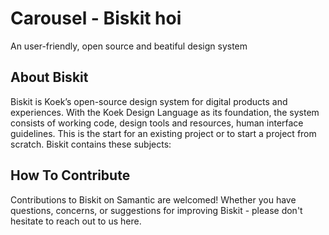 # Carousel - Biskit hoi
An user-friendly, open source and beatiful design system

## About Biskit
Biskit is Koek’s open-source design system for digital products and experiences. With the Koek Design Language as its foundation, the system consists of working code, design tools and resources, human interface guidelines. This is the start for an existing project or to start a project from scratch. Biskit contains these subjects:

## How To Contribute
Contributions to Biskit on Samantic are welcomed! Whether you have questions, concerns, or suggestions for improving Biskit - please don't hesitate to reach out to us here.